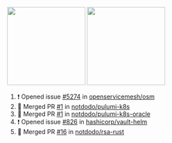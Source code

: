 <a href="https://github.com/notdodo"><img src="https://github-readme-stats.vercel.app/api?username=notdodo&count_private=true&theme=dark" height="180" /></a> <a href="https://github.com/notdodo"><img src="https://github-readme-stats.vercel.app/api/top-langs/?username=notdodo&langs_count=8&theme=dark&hide=tex,java,html,css&layout=compact" height="180" /></a>

<!--START_SECTION:activity-->
1. ❗️ Opened issue [#5274](https://github.com/openservicemesh/osm/issues/5274) in [openservicemesh/osm](https://github.com/openservicemesh/osm)
2. 🎉 Merged PR [#1](https://github.com/notdodo/pulumi-k8s/pull/1) in [notdodo/pulumi-k8s](https://github.com/notdodo/pulumi-k8s)
3. 🎉 Merged PR [#1](https://github.com/notdodo/pulumi-k8s-oracle/pull/1) in [notdodo/pulumi-k8s-oracle](https://github.com/notdodo/pulumi-k8s-oracle)
4. ❗️ Opened issue [#826](https://github.com/hashicorp/vault-helm/issues/826) in [hashicorp/vault-helm](https://github.com/hashicorp/vault-helm)
5. 🎉 Merged PR [#16](https://github.com/notdodo/rsa-rust/pull/16) in [notdodo/rsa-rust](https://github.com/notdodo/rsa-rust)
<!--END_SECTION:activity-->
